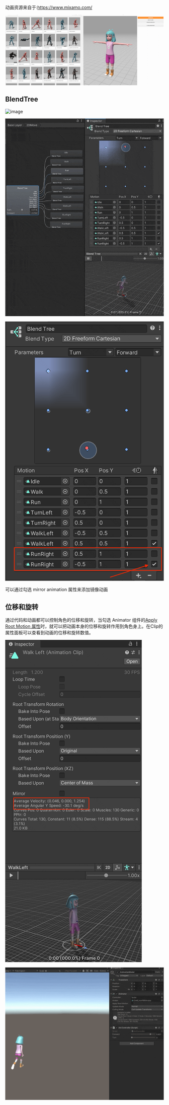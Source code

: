 
动画资源来自于:https://www.mixamo.com/

![Image text](https://github.com/gaolizheng/UnityDemo/blob/master/Pics/Animations/animation-res.png)

## BlendTree

![image](https://github.com/gaolizheng/UnityDemo/blob/master/Pics/Animations/Animation-1d.gif)

![image](https://github.com/gaolizheng/UnityDemo/blob/master/Pics/Animations/Animation-2d.gif)

![Image text](https://github.com/gaolizheng/UnityDemo/blob/master/Pics/Animations/Animations-mir.png)

可以通过勾选 mirror animation 属性来添加镜像动画

## 位移和旋转
通过代码和动画都可以控制角色的位移和旋转，当勾选 Animator 组件的<a href="https://docs.unity.cn/cn/2021.3/Manual/class-Animator.html#:~:text=%E8%BF%9B%E8%A1%8C%E5%8A%A8%E7%94%BB%E5%8C%96%EF%BC%89-,Apply%20Root%20Motion,-%E9%80%89%E6%8B%A9%E4%BB%8E%E5%8A%A8%E7%94%BB">Apply Root Motion 属性</a>时，就可以把动画本身的位移和旋转作用到角色身上。在Clip的属性面板可以查看到动画的位移和旋转数值。

![Image text](https://github.com/gaolizheng/UnityDemo/blob/master/Pics/Animations/Animation-clip-property.png)

![image](https://github.com/gaolizheng/UnityDemo/blob/master/Pics/Animations/Animation-ApplyRootMotion.gif)